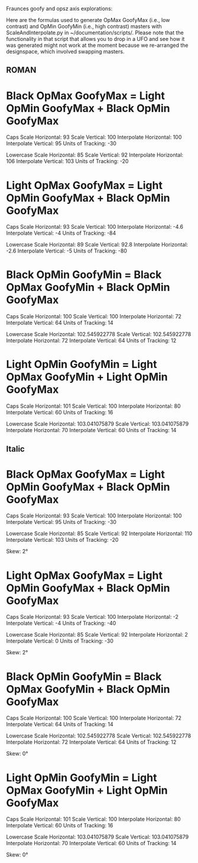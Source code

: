 Fraunces goofy and opsz axis explorations:

Here are the formulas used to generate OpMax GoofyMax (i.e., low contrast) and OpMin GoofyMin (i.e., high contrast) masters with ScaleAndInterpolate.py in ~/documentation/scripts/. Please note that the functionality in that script that allows you to drop in a UFO and see how it was generated might not work at the moment because we re-arranged the designspace, which involved swapping masters.

## ROMAN ##

# Black OpMax GoofyMax = Light OpMin GoofyMax + Black OpMin GoofyMax

Caps
Scale Horizontal: 93
Scale Vertical: 100
Interpolate Horizontal: 100
Interpolate Vertical: 95
Units of Tracking: -30

Lowercase
Scale Horizontal: 85
Scale Vertical: 92
Interpolate Horizontal: 106
Interpolate Vertical: 103
Units of Tracking: -20

# Light OpMax GoofyMax = Light OpMin GoofyMax + Black OpMin GoofyMax

Caps
Scale Horizontal: 93
Scale Vertical: 100
Interpolate Horizontal: -4.6
Interpolate Vertical: -4
Units of Tracking: -84

Lowercase
Scale Horizontal: 89
Scale Vertical: 92.8
Interpolate Horizontal: -2.6
Interpolate Vertical: -5
Units of Tracking: -80

# Black OpMin GoofyMin = Black OpMax GoofyMin + Black OpMin GoofyMax

Caps
Scale Horizontal: 100
Scale Vertical: 100
Interpolate Horizontal: 72
Interpolate Vertical: 64
Units of Tracking: 14

Lowercase
Scale Horizontal: 102.545922778
Scale Vertical: 102.545922778
Interpolate Horizontal: 72
Interpolate Vertical: 64
Units of Tracking: 12

# Light OpMin GoofyMin = Light OpMax GoofyMin + Light OpMin GoofyMax

Caps
Scale Horizontal: 101
Scale Vertical: 100
Interpolate Horizontal: 80
Interpolate Vertical: 60
Units of Tracking: 16

Lowercase
Scale Horizontal: 103.041075879
Scale Vertical: 103.041075879
Interpolate Horizontal: 70
Interpolate Vertical: 60
Units of Tracking: 14


## Italic ##

# Black OpMax GoofyMax = Light OpMin GoofyMax + Black OpMin GoofyMax

Caps
Scale Horizontal: 93
Scale Vertical: 100
Interpolate Horizontal: 100
Interpolate Vertical: 95
Units of Tracking: -30

Lowercase
Scale Horizontal: 85
Scale Vertical: 92
Interpolate Horizontal: 110
Interpolate Vertical: 103
Units of Tracking: -20

Skew: 2°

# Light OpMax GoofyMax = Light OpMin GoofyMax + Black OpMin GoofyMax

Caps
Scale Horizontal: 93
Scale Vertical: 100
Interpolate Horizontal: -2
Interpolate Vertical: -4
Units of Tracking: -40

Lowercase
Scale Horizontal: 85
Scale Vertical: 92
Interpolate Horizontal: 2
Interpolate Vertical: 0
Units of Tracking: -30

Skew: 2°

# Black OpMin GoofyMin = Black OpMax GoofyMin + Black OpMin GoofyMax

Caps
Scale Horizontal: 100
Scale Vertical: 100
Interpolate Horizontal: 72
Interpolate Vertical: 64
Units of Tracking: 14

Lowercase
Scale Horizontal: 102.545922778
Scale Vertical: 102.545922778
Interpolate Horizontal: 72
Interpolate Vertical: 64
Units of Tracking: 12

Skew: 0°

# Light OpMin GoofyMin = Light OpMax GoofyMin + Light OpMin GoofyMax

Caps
Scale Horizontal: 101
Scale Vertical: 100
Interpolate Horizontal: 80
Interpolate Vertical: 60
Units of Tracking: 16

Lowercase
Scale Horizontal: 103.041075879
Scale Vertical: 103.041075879
Interpolate Horizontal: 70
Interpolate Vertical: 60
Units of Tracking: 14

Skew: 0°